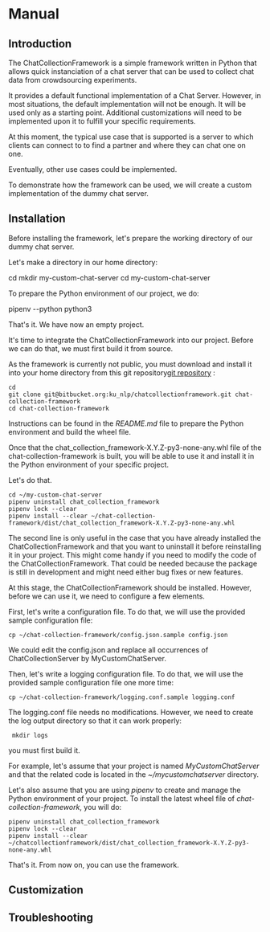 # Manual

## Introduction

The ChatCollectionFramework is a simple framework written in Python that allows quick instanciation of a chat server that can be used to collect chat data from crowdsourcing experiments.

It provides a default functional implementation of a Chat Server.   However, in most situations, the default implementation will not be enough.  It will be used only as a starting point.  Additional customizations will need to be implemented upon it to fulfill your specific requirements.

At this moment, the typical use case that is supported is a server to which clients can connect to to find a partner and where they can chat one on one.

Eventually, other use cases could be implemented.

To demonstrate how the framework can be used, we will create a custom implementation of the dummy chat server.

## Installation

Before installing the framework, let's prepare the working directory of our dummy chat server.

Let's make a directory in our home directory:

cd
mkdir my-custom-chat-server
cd my-custom-chat-server

To prepare the Python environment of our project, we do:

pipenv --python python3

That's it. We have now an empty project.

It's time to integrate the ChatCollectionFramework into our project.  Before we can do that, we must first build it from source.

As the framework is currently not public, you must download and install it into your home directory from this git repository[git repository](https://bitbucket.org/ku_nlp/chatcollectionframework/src/master/) :

	cd
	git clone git@bitbucket.org:ku_nlp/chatcollectionframework.git chat-collection-framework
	cd chat-collection-framework
  
Instructions can be found in the _README.md_ file to prepare the Python environment and build the wheel file.
 
Once that the chat_collection_framework-X.Y.Z-py3-none-any.whl file of the chat-collection-framework is built, you will be able to use it and install it in the Python environment of your specific project.

Let's do that.

	cd ~/my-custom-chat-server
	pipenv uninstall chat_collection_framework
	pipenv lock --clear
	pipenv install --clear ~/chat-collection-framework/dist/chat_collection_framework-X.Y.Z-py3-none-any.whl
	
The second line is only useful in the case that you have already installed the ChatCollectionFramework and that you want to uninstall it before reinstalling it in your project.  This might come handy if you need to modify the code of the ChatCollectionFramework.  That could be needed because the package is still in development and might need either bug fixes or new features.

 At this stage, the ChatCollectionFramework should be installed.  However, before we can use it, we need to configure a few elements.
 
 First, let's write a configuration file. To do that, we will use the provided sample configuration file:
 
 	cp ~/chat-collection-framework/config.json.sample config.json
 
 We could edit the config.json and replace all occurrences of ChatCollectionServer by MyCustomChatServer.
 
 Then, let's write a logging configuration file.  To do that, we will use the provided sample configuration file one more time:
 
	cp ~/chat-collection-framework/logging.conf.sample logging.conf
 
 The logging.conf file needs no modifications.  However, we need to create the log output directory so that it can work properly:
 
	 mkdir logs








you must first build it.  

  
  For example, let's assume that your project is named _MyCustomChatServer_ and that the related code is located in the _~/mycustomchatserver_ directory.
  
  Let's also assume that you are using _pipenv_ to create and manage the Python environment of your project.  To install the latest wheel file of _chat-collection-framework_, you will do:
  
	pipenv uninstall chat_collection_framework
	pipenv lock --clear
	pipenv install --clear ~/chatcollectionframework/dist/chat_collection_framework-X.Y.Z-py3-none-any.whl
	  
  That's it. From now on, you can use the framework.
  
  






## Customization

## Troubleshooting

